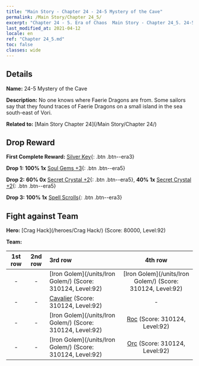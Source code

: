 ```yaml
---
title: "Main Story - Chapter 24 - 24-5 Mystery of the Cave"
permalink: /Main Story/Chapter 24_5/
excerpt: "Chapter 24 - 5. Era of Chaos  Main Story - Chapter 24_5. 24-5 Mystery of the Cave"
last_modified_at: 2021-04-12
locale: en
ref: "Chapter 24_5.md"
toc: false
classes: wide
---
```


## Details

 **Name:** 24-5 Mystery of the Cave

 **Description:** No one knows where Faerie Dragons are from. Some sailors say that they found traces of Faerie Dragons on a small island in the sea south-east of Vori.

 **Related to:** [Main Story Chapter 24](/Main Story/Chapter 24/)

## Drop Reward

 **First Complete Reward:** [Silver Key](/Items/con_693/){: .btn .btn--era3}

 **Drop 1:** **100% 1x** [Soul Gems +3](/Items/mat_86/){: .btn .btn--era5}

 **Drop 2:** **60% 0x** [Secret Crystal +2](/Items/mat_80/){: .btn .btn--era5}, **40% 1x** [Secret Crystal +2](/Items/mat_80/){: .btn .btn--era5}

 **Drop 3:** **100% 1x** [Spell Scrolls](/Items/con_694/){: .btn .btn--era3}


## Fight against Team
 **Hero:** [Crag Hack](/heroes/Crag Hack/) (Score: 80000, Level:92)

 **Team:**


  | 1st row | 2nd row | 3rd row | 4th row |
  |:----:|:----:|:----|:----:|
  | - | - | [Iron Golem](/units/Iron Golem/) (Score: 310124, Level:92)  | [Iron Golem](/units/Iron Golem/) (Score: 310124, Level:92)  |
  | - | - | [Cavalier](/units/Cavalier/) (Score: 310124, Level:92)  | - |
  | - | - | [Iron Golem](/units/Iron Golem/) (Score: 310124, Level:92)  | [Roc](/units/Roc/) (Score: 310124, Level:92)  |
  | - | - | [Iron Golem](/units/Iron Golem/) (Score: 310124, Level:92)  | [Orc](/units/Orc/) (Score: 310124, Level:92)  |


